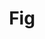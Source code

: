 ---
codehost: https://github.com/withfig/autocomplete
logohandle: figio
sort: fig
title: Fig
twitter: https://x.com/fig
website: https://fig.io/
---
